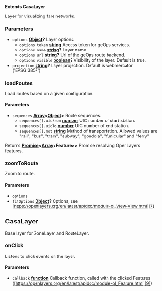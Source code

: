 <!-- Generated by documentation.js. Update this documentation by updating the source code. -->

## 

**Extends CasaLayer**

Layer for visualizing fare networks.

### Parameters

-   `options` **[Object][1]?** Layer options.
    -   `options.token` **[string][2]** Access token for geOps services.
    -   `options.name` **[string][2]?** Layer name.
    -   `options.url` **[string][2]?** Url of the geOps route backend.
    -   `options.visible` **[boolean][3]?** Visibility of the layer.
          Default is true.
-   `projection` **[string][2]?** Layer projection.
      Default is webmercator ('EPSG:3857')

### loadRoutes

Load routes based on a given configuration.

#### Parameters

-   `sequences` **[Array][4]&lt;[Object][1]>** Route sequences.
    -   `sequences[].uicFrom` **[number][5]** UIC number of start station.
    -   `sequences[].uicTo` **[number][5]** UIC number of end station.
    -   `sequences[].mot` **[string][2]** Method of transportation.
          Allowed values are "rail", "bus", "tram", "subway", "gondola",
          "funicular" and "ferry"

Returns **[Promise][6]&lt;[Array][4]&lt;Feature>>** Promise resolving OpenLayers features.

### zoomToRoute

Zoom to route.

#### Parameters

-   `options`  
-   `fitOptions` **[Object][1]?** Options,
      see [https://openlayers.org/en/latest/apidoc/module-ol_View-View.html][7]

## CasaLayer

Base layer for ZoneLayer and RouteLayer.

### onClick

Listens to click events on the layer.

#### Parameters

-   `callback` **[function][8]** Callback function, called with the clicked
    Features ([https://openlayers.org/en/latest/apidoc/module-ol_Feature.html][9])

[1]: https://developer.mozilla.org/docs/Web/JavaScript/Reference/Global_Objects/Object

[2]: https://developer.mozilla.org/docs/Web/JavaScript/Reference/Global_Objects/String

[3]: https://developer.mozilla.org/docs/Web/JavaScript/Reference/Global_Objects/Boolean

[4]: https://developer.mozilla.org/docs/Web/JavaScript/Reference/Global_Objects/Array

[5]: https://developer.mozilla.org/docs/Web/JavaScript/Reference/Global_Objects/Number

[6]: https://developer.mozilla.org/docs/Web/JavaScript/Reference/Global_Objects/Promise

[7]: https://openlayers.org/en/latest/apidoc/module-ol_View-View.html

[8]: https://developer.mozilla.org/docs/Web/JavaScript/Reference/Statements/function

[9]: https://openlayers.org/en/latest/apidoc/module-ol_Feature.html
